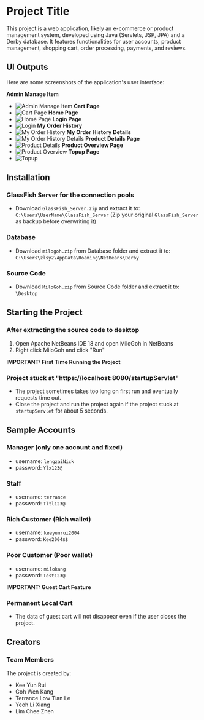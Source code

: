 # Project Title

This project is a web application, likely an e-commerce or product management system, developed using Java (Servlets, JSP, JPA) and a Derby database. It features functionalities for user accounts, product management, shopping cart, order processing, payments, and reviews.

## UI Outputs

Here are some screenshots of the application's user interface:

**Admin Manage Item**
*   ![Admin Manage Item](readme/admin_manage_item.jpeg)
**Cart Page**
*   ![Cart Page](readme/cart_page.jpeg)
**Home Page**
*   ![Home Page](readme/home_page.jpeg)
**Login Page**
*   ![Login](readme/login.jpeg)
**My Order History**
*   ![My Order History](readme/my_order_history.jpeg)
**My Order History Details**
*   ![My Order History Details](readme/my_order_history_details.jpeg)
**Product Details Page**
*   ![Product Details](readme/product_details.jpeg)
**Product Overview Page**
*   ![Product Overview](readme/product_overview.jpeg)
**Topup Page**
*   ![Topup](readme/topup.jpeg)

## Installation

### GlassFish Server for the connection pools
- Download `GlassFish_Server.zip` and extract it to:
  `C:\Users\UserName\GlassFish_Server`
  (Zip your original `GlassFish_Server` as backup before overwriting it)

### Database
- Download `milogoh.zip` from Database folder and extract it to:
  `C:\Users\zlsy2\AppData\Roaming\NetBeans\Derby`

### Source Code
- Download `MiloGoh.zip` from Source Code folder and extract it to:
  `\Desktop`

## Starting the Project

### After extracting the source code to desktop
1. Open Apache NetBeans IDE 18 and open MiloGoh in NetBeans
2. Right click MiloGoh and click "Run"

**IMPORTANT: First Time Running the Project**

### Project stuck at "https://localhost:8080/startupServlet"
- The project sometimes takes too long on first run and eventually requests time out.
- Close the project and run the project again if the project stuck at `startupServlet` for about 5 seconds.

## Sample Accounts

### Manager (only one account and fixed)
- username: `lengzaiNick`
- password: `Ylx123@`

### Staff
- username: `terrance`
- password: `Tltl123@`

### Rich Customer (Rich wallet)
- username: `keeyunrui2004`
- password: `Kee2004$$`

### Poor Customer (Poor wallet)
- username: `milokang`
- password: `Test123@`

**IMPORTANT: Guest Cart Feature**

### Permanent Local Cart
- The data of guest cart will not disappear even if the user closes the project.

## Creators

### Team Members
The project is created by:
- Kee Yun Rui
- Goh Wen Kang
- Terrance Low Tian Le
- Yeoh Li Xiang
- Lim Chee Zhen

